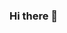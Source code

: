 ### Hi there 👋

<!--
**18dce057/18dce057** is a ✨ _special_ ✨ repository because its `README.md` (this file) appears on your GitHub profile.

